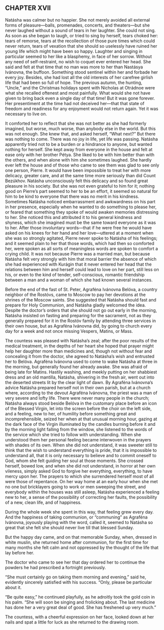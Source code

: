 ## CHAPTER XVII

Natásha was calmer but no happier. She not merely avoided all external
forms of pleasure—balls, promenades, concerts, and theaters—but she
never laughed without a sound of tears in her laughter. She could not
sing. As soon as she began to laugh, or tried to sing by herself, tears
choked her: tears of remorse, tears at the recollection of those pure
times which could never return, tears of vexation that she should so
uselessly have ruined her young life which might have been so happy.
Laughter and singing in particular seemed to her like a blasphemy,
in face of her sorrow. Without any need of self-restraint, no wish to
coquet ever entered her head. She said and felt at that time that no
man was more to her than Nastásya Ivánovna, the buffoon. Something stood
sentinel within her and forbade her every joy. Besides, she had lost all
the old interests of her carefree girlish life that had been so full
of hope. The previous autumn, the hunting, “Uncle,” and the Christmas
holidays spent with Nicholas at Otrádnoe were what she recalled oftenest
and most painfully. What would she not have given to bring back even a
single day of that time! But it was gone forever. Her presentiment at
the time had not deceived her—that that state of freedom and readiness
for any enjoyment would not return again. Yet it was necessary to live
on.

It comforted her to reflect that she was not better as she had formerly
imagined, but worse, much worse, than anybody else in the world. But
this was not enough. She knew that, and asked herself, “What next?”
But there was nothing to come. There was no joy in life, yet life was
passing. Natásha apparently tried not to be a burden or a hindrance to
anyone, but wanted nothing for herself. She kept away from everyone in
the house and felt at ease only with her brother Pétya. She liked to
be with him better than with the others, and when alone with him she
sometimes laughed. She hardly ever left the house and of those who came
to see them was glad to see only one person, Pierre. It would have been
impossible to treat her with more delicacy, greater care, and at the
same time more seriously than did Count Bezúkhov. Natásha unconsciously
felt this delicacy and so found great pleasure in his society. But
she was not even grateful to him for it; nothing good on Pierre’s part
seemed to her to be an effort, it seemed so natural for him to be kind
to everyone that there was no merit in his kindness. Sometimes Natásha
noticed embarrassment and awkwardness on his part in her presence,
especially when he wanted to do something to please her, or feared that
something they spoke of would awaken memories distressing to her. She
noticed this and attributed it to his general kindness and shyness,
which she imagined must be the same toward everyone as it was to her.
After those involuntary words—that if he were free he would have asked
on his knees for her hand and her love—uttered at a moment when she was
so strongly agitated, Pierre never spoke to Natásha of his feelings;
and it seemed plain to her that those words, which had then so comforted
her, were spoken as all sorts of meaningless words are spoken to comfort
a crying child. It was not because Pierre was a married man, but because
Natásha felt very strongly with him that moral barrier the absence of
which she had experienced with Kurágin that it never entered her head
that the relations between him and herself could lead to love on her
part, still less on his, or even to the kind of tender, self-conscious,
romantic friendship between a man and a woman of which she had known
several instances.

Before the end of the fast of St. Peter, Agraféna Ivánovna Belóva, a
country neighbor of the Rostóvs, came to Moscow to pay her devotions at
the shrines of the Moscow saints. She suggested that Natásha should fast
and prepare for Holy Communion, and Natásha gladly welcomed the idea.
Despite the doctor’s orders that she should not go out early in the
morning, Natásha insisted on fasting and preparing for the sacrament,
not as they generally prepared for it in the Rostóv family by attending
three services in their own house, but as Agraféna Ivánovna did, by
going to church every day for a week and not once missing Vespers,
Matins, or Mass.

The countess was pleased with Natásha’s zeal; after the poor results of
the medical treatment, in the depths of her heart she hoped that prayer
might help her daughter more than medicines and, though not without
fear and concealing it from the doctor, she agreed to Natásha’s wish and
entrusted her to Belóva. Agraféna Ivánovna used to come to wake Natásha
at three in the morning, but generally found her already awake. She was
afraid of being late for Matins. Hastily washing, and meekly putting on
her shabbiest dress and an old mantilla, Natásha, shivering in the fresh
air, went out into the deserted streets lit by the clear light of dawn.
By Agraféna Ivánovna’s advice Natásha prepared herself not in their
own parish, but at a church where, according to the devout Agraféna
Ivánovna, the priest was a man of very severe and lofty life. There were
never many people in the church; Natásha always stood beside Belóva in
the customary place before an icon of the Blessed Virgin, let into the
screen before the choir on the left side, and a feeling, new to her, of
humility before something great and incomprehensible, seized her when
at that unusual morning hour, gazing at the dark face of the Virgin
illuminated by the candles burning before it and by the morning light
falling from the window, she listened to the words of the service which
she tried to follow with understanding. When she understood them her
personal feeling became interwoven in the prayers with shades of its
own. When she did not understand, it was sweeter still to think that
the wish to understand everything is pride, that it is impossible to
understand all, that it is only necessary to believe and to commit
oneself to God, whom she felt guiding her soul at those moments. She
crossed herself, bowed low, and when she did not understand, in horror
at her own vileness, simply asked God to forgive her everything,
everything, to have mercy upon her. The prayers to which she surrendered
herself most of all were those of repentance. On her way home at an
early hour when she met no one but bricklayers going to work or men
sweeping the street, and everybody within the houses was still asleep,
Natásha experienced a feeling new to her, a sense of the possibility
of correcting her faults, the possibility of a new, clean life, and of
happiness.

During the whole week she spent in this way, that feeling grew every
day. And the happiness of taking communion, or “communing” as Agraféna
Ivánovna, joyously playing with the word, called it, seemed to Natásha
so great that she felt she should never live till that blessed Sunday.

But the happy day came, and on that memorable Sunday, when, dressed in
white muslin, she returned home after communion, for the first time for
many months she felt calm and not oppressed by the thought of the life
that lay before her.

The doctor who came to see her that day ordered her to continue the
powders he had prescribed a fortnight previously.

“She must certainly go on taking them morning and evening,” said
he, evidently sincerely satisfied with his success. “Only, please be
particular about it.

“Be quite easy,” he continued playfully, as he adroitly took the gold
coin in his palm. “She will soon be singing and frolicking about. The
last medicine has done her a very great deal of good. She has freshened
up very much.”

The countess, with a cheerful expression on her face, looked down at her
nails and spat a little for luck as she returned to the drawing room.





